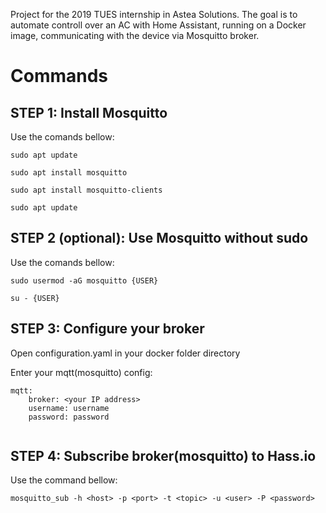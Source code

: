 Project for the 2019 TUES internship in Astea Solutions. The goal is to automate controll over an AC with Home Assistant, running on a Docker image, communicating with the device via Mosquitto broker.

# Commands 

## STEP 1: Install Mosquitto

Use the comands bellow:

	sudo apt update

	sudo apt install mosquitto

	sudo apt install mosquitto-clients

	sudo apt update

## STEP 2 (optional): Use Mosquitto without sudo

Use the comands bellow:

	sudo usermod -aG mosquitto {USER}

	su - {USER}

## STEP 3: Configure your broker

Open configuration.yaml in your docker folder directory

Enter your mqtt(mosquitto) config:

```	
mqtt:
  	broker: <your IP address>
   	username: username
	password: password
	
```

## STEP 4: Subscribe broker(mosquitto) to Hass.io

Use the command bellow:

	mosquitto_sub -h <host> -p <port> -t <topic> -u <user> -P <password>
